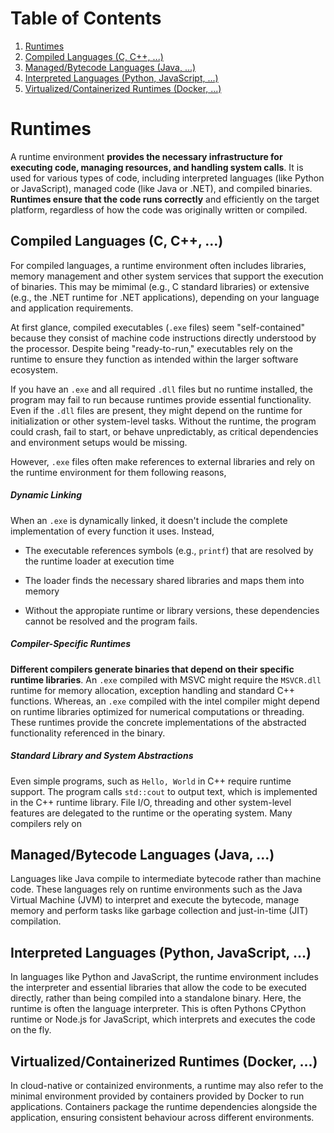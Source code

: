 # Table of Contents

1. [Runtimes](#runtimes)
2. [Compiled Languages (C, C++, ...)](#compiled-languages-c-c)
3. [Managed/Bytecode Languages (Java, ...)](#managedbytecode-languages-java)
4. [Interpreted Languages (Python, JavaScript, ...)](#interpreted-languages-python-javascript)
5. [Virtualized/Containerized Runtimes (Docker, ...)](#virtualizedcontainerized-runtimes-docker)


# Runtimes

A runtime environment **provides the necessary infrastructure for executing code, managing resources, and handling system calls**. It is used for various types of code, including interpreted languages (like Python or JavaScript), managed code (like Java or .NET), and compiled binaries. **Runtimes ensure that the code runs correctly** and efficiently on the target platform, regardless of how the code was originally written or compiled.

## **Compiled Languages (C, C++, ...)**

For compiled languages, a runtime environment often includes libraries, memory management and other system services that support the execution of binaries. This may be mimimal (e.g., C standard libraries) or extensive (e.g., the .NET runtime for .NET applications), depending on your language and application requirements.

At first glance, compiled executables (`.exe` files) seem "self-contained" because they consist of machine code instructions directly understood by the processor. Despite being "ready-to-run," executables rely on the runtime to ensure they function as intended within the larger software ecosystem. 

If you have an `.exe` and all required `.dll` files but no runtime installed, the program may fail to run because runtimes provide essential functionality. Even if the `.dll` files are present, they might depend on the runtime for initialization or other system-level tasks. Without the runtime, the program could crash, fail to start, or behave unpredictably, as critical dependencies and environment setups would be missing.

However, `.exe` files often make references to external libraries and rely on the runtime environment for them following reasons,

##### Dynamic Linking

When an `.exe` is dynamically linked, it doesn't include the complete implementation of every function it uses. Instead,

- The executable references symbols (e.g., `printf`) that are resolved by the runtime loader at execution time

- The loader finds the necessary shared libraries and maps them into memory

- Without the appropiate runtime or library versions, these dependencies cannot be resolved and the program fails.

##### Compiler-Specific Runtimes

**Different compilers generate binaries that depend on their specific runtime libraries**. An `.exe` compiled with MSVC might require the `MSVCR.dll` runtime for memory allocation, exception handling and standard C++ functions. Whereas, an `.exe` compiled with the intel compiler might depend on runtime libraries optimized for numerical computations or threading. These runtimes provide the concrete implementations of the abstracted functionality referenced in the binary.

##### Standard Library and System Abstractions

Even simple programs, such as `Hello, World` in C++ require runtime support. The program calls `std::cout` to output text, which is implemented in the C++ runtime library. File I/O, threading and other system-level features are delegated to the runtime or the operating system. Many compilers rely on

## Managed/Bytecode Languages (Java, ...)

Languages like Java compile to intermediate bytecode rather than machine code. These languages rely on runtime environments such as the Java Virtual Machine (JVM) to interpret and execute the bytecode, manage memory and perform tasks like garbage collection and just-in-time (JIT) compilation.

## Interpreted Languages (Python, JavaScript, ...)

In languages like Python and JavaScript, the runtime environment includes the interpreter and essential libraries that allow the code to be executed directly, rather than being compiled into a standalone binary. Here, the runtime is often the language interpreter. This is often Pythons CPython runtime or Node.js for JavaScript, which interprets and executes the code on the fly.

## Virtualized/Containerized Runtimes (Docker, ...)

In cloud-native or containized environments, a runtime may also refer to the minimal environment provided by containers provided by Docker to run applications. Containers package the runtime dependencies alongside the application, ensuring consistent behaviour across different environments.